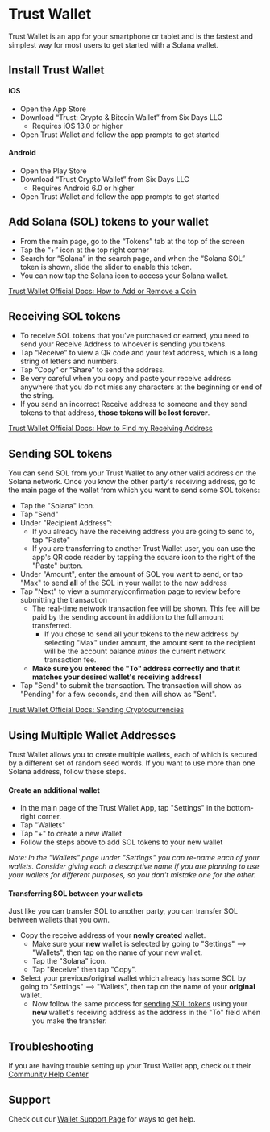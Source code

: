 # Trust Wallet
Trust Wallet is an app for your smartphone or tablet and is the fastest and
simplest way for most users to get started with a Solana wallet.

## Install Trust Wallet

#### iOS

 - Open the App Store
 - Download “Trust: Crypto & Bitcoin Wallet” from Six Days LLC
   - Requires iOS 13.0 or higher
 - Open Trust Wallet and follow the app prompts to get started

#### Android

 - Open the Play Store
 - Download “Trust Crypto Wallet” from Six Days LLC
   - Requires Android 6.0 or higher
 - Open Trust Wallet and follow the app prompts to get started

## Add Solana (SOL) tokens to your wallet
 - From the main page, go to the “Tokens” tab at the top of the screen
 - Tap the “+” icon at the top right corner
 - Search for “Solana” in the search page, and when the “Solana SOL” token is
shown, slide the slider to enable this token.
 - You can now tap the Solana icon to access your Solana wallet.

[Trust Wallet Official Docs: How to Add or Remove a Coin](https://community.trustwallet.com/t/how-to-add-or-remove-a-coin/896)

## Receiving SOL tokens
 - To receive SOL tokens that you’ve purchased or earned, you need to send your
Receive Address to whoever is sending you tokens.
 - Tap “Receive” to view a QR code and your text address, which is a long string
 of letters and numbers.
 - Tap “Copy” or “Share” to send the address.
 - Be very careful when you copy and paste your receive address anywhere that
you do not miss any characters at the beginning or end of the string.
 - If you send an incorrect Receive address to someone and they send tokens
to that address, **those tokens will be lost forever**.

[Trust Wallet Official Docs: How to Find my Receiving Address](https://community.trustwallet.com/t/how-to-find-my-receiving-address/2006)

## Sending SOL tokens
You can send SOL from your Trust Wallet to any other valid address on the Solana
network.  Once you know the other party's receiving address,
go to the main page of the wallet from which you want to send some SOL tokens:
 - Tap the "Solana" icon.
 - Tap "Send"
 - Under "Recipient Address":
   - If you already have the receiving address you are going to send to,
   tap "Paste"
   - If you are transferring to another Trust Wallet user, you can use the app's
   QR code reader by tapping the square icon to the right of the "Paste" button.
 - Under "Amount", enter the amount of SOL you want to send, or tap "Max"
   to send **all** of the SOL in your wallet to the new address
 - Tap "Next" to view a summary/confirmation page to review before submitting
  the transaction
    - The real-time network transaction fee will be shown.  This fee will be
    paid by the sending account in addition to the full amount transferred.
      - If you chose to send all your tokens to the new address by selecting
      "Max" under amount, the amount sent to the recipient will be the account
      balance *minus* the current network transaction fee.
    - **Make sure you entered the "To" address correctly and that it matches your
    desired wallet's receiving address!**
 - Tap "Send" to submit the transaction.  The transaction will show as "Pending"
 for a few seconds, and then will show as "Sent".

[Trust Wallet Official Docs: Sending Cryptocurrencies](https://community.trustwallet.com/t/sending-cryptocurrencies/65)

## Using Multiple Wallet Addresses
Trust Wallet allows you to create multiple wallets, each of which is
secured by a different set of random seed words.  If you want to use more than
one Solana address, follow these steps.

#### Create an additional wallet
 - In the main page of the Trust Wallet App, tap "Settings" in the bottom-right
 corner.
 - Tap "Wallets"
 - Tap "+" to create a new Wallet
 - Follow the steps above to add SOL tokens to your new wallet

*Note: In the "Wallets" page under "Settings" you can re-name each of your wallets.
 Consider giving each a descriptive name if you are planning to use your wallets
 for different purposes, so you don't mistake one for the other.*

#### Transferring SOL between your wallets
Just like you can transfer SOL to another party, you can transfer SOL between
wallets that you own.

 - Copy the receive address of your **newly created** wallet.
   - Make sure your **new** wallet is selected by going to
   "Settings" --> "Wallets", then tap on the name of your new wallet.
   - Tap the "Solana" icon.
   - Tap "Receive" then tap "Copy".
 - Select your previous/original wallet which already has some SOL by going to
 "Settings" --> "Wallets", then tap on the name of your **original** wallet.
   - Now follow the same process for [sending SOL tokens](#sending-sol-tokens)
    using your **new** wallet's receiving address as the address in the "To"
    field when you make the transfer.

## Troubleshooting
If you are having trouble setting up your Trust Wallet app, check out their
 [Community Help Center](https://community.trustwallet.com/c/helpcenter)

## Support

Check out our [Wallet Support Page](support.md) for ways to get help.
